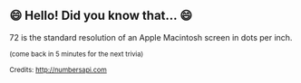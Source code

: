 ## 😄 Hello! Did you know that... 😄
72 is the standard resolution of an Apple Macintosh screen in dots per inch.

<sup>(come back in 5 minutes for the next trivia)</sup>


<sup>Credits: http://numbersapi.com</sup>
